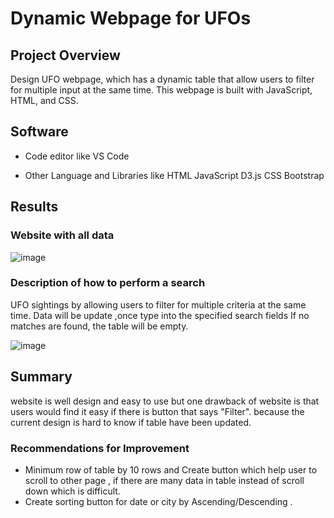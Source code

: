 
# Dynamic Webpage for UFOs

## Project Overview

Design UFO webpage, which has a dynamic table that allow users to filter for multiple input at the same time.
This webpage is built with JavaScript, HTML, and CSS.

## Software

- Code editor like 
 VS Code
 
- Other Language and Libraries like 
HTML
JavaScript
D3.js
CSS
Bootstrap


## Results

### Website with all data 
![image](https://github.com/NadaAdem/UFOs/blob/main/Resources/screen.png)


### Description of how to perform a search
UFO sightings by allowing users to filter for multiple criteria at the same time. Data will be update ,once type into the specified search fields 
If no matches are found, the table will be empty.

![image](https://github.com/NadaAdem/UFOs/blob/main/Resources/multiple.png)



## Summary
website is well design and easy to use but one drawback of website is  that users would find it easy if there is button that  says "Filter".
because the current design  is hard  to know if table have been updated.

### Recommendations for Improvement
-  Minimum row of table by 10 rows and Create button which help  user to scroll to other page , if there are  many data in table  instead of scroll down which is  difficult.
- Create sorting button for date or city by  Ascending/Descending .

